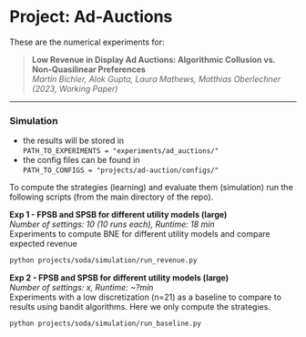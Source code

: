 # Project: Ad-Auctions
These are the numerical experiments for:

>**Low Revenue in Display Ad Auctions: Algorithmic Collusion vs. Non-Quasilinear Preferences**<br>
*Martin Bichler, Alok Gupta, Laura Mathews, Matthias Oberlechner (2023, Working Paper)*

---

### Simulation
- the results will be stored in<br> `PATH_TO_EXPERIMENTS = "experiments/ad_auctions/"` 
- the config files can be found in<br> `PATH_TO_CONFIGS = "projects/ad-auction/configs/"`

To compute the strategies (learning) and evaluate them (simulation) run the following scripts (from the main directory of the repo).

**Exp 1 - FPSB and SPSB for different utility models (large)**<br>
*Number of settings: 10 (10 runs each), Runtime: 18 min*  <br>
Experiments to compute BNE for different utility models and compare expected revenue
```bash
python projects/soda/simulation/run_revenue.py
```

**Exp 2 - FPSB and SPSB for different utility models (large)**<br>
*Number of settings: x, Runtime: ~?min*  <br>
Experiments with a low discretization (n=21) as a baseline to compare to results using bandit algorithms. Here we only compute the strategies.
```bash
python projects/soda/simulation/run_baseline.py
```
